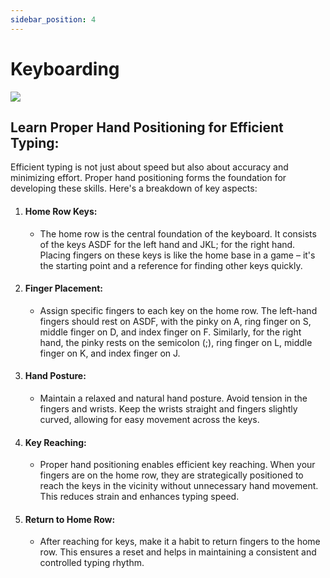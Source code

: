 ```yaml
---
sidebar_position: 4
---
```


# Keyboarding

![](https://lh7-us.googleusercontent.com/TrI1csdvEw3s71rLq7ux7I7AFbojCVH1Z-155_tSK9Z0ev6mabAaHAg2GMNZRlTgXNyZtWfBIn7CeSvMtFYcEoA6mW8ei3uIiw71z2p-Ytt4ThH4A_JeCUzPFZXMRvhO-nq5_rT-QbzeRtn1uCS2i7o)

## Learn Proper Hand Positioning for Efficient Typing:

Efficient typing is not just about speed but also about accuracy and minimizing effort. Proper hand positioning forms the foundation for developing these skills. Here's a breakdown of key aspects:

1.  #### Home Row Keys:

    - The home row is the central foundation of the keyboard. It consists of the keys ASDF for the left hand and JKL; for the right hand. Placing fingers on these keys is like the home base in a game – it's the starting point and a reference for finding other keys quickly.

2.  #### Finger Placement:

    - Assign specific fingers to each key on the home row. The left-hand fingers should rest on ASDF, with the pinky on A, ring finger on S, middle finger on D, and index finger on F. Similarly, for the right hand, the pinky rests on the semicolon (;), ring finger on L, middle finger on K, and index finger on J.

3.  #### Hand Posture:

    - Maintain a relaxed and natural hand posture. Avoid tension in the fingers and wrists. Keep the wrists straight and fingers slightly curved, allowing for easy movement across the keys.

4.  #### Key Reaching:

    - Proper hand positioning enables efficient key reaching. When your fingers are on the home row, they are strategically positioned to reach the keys in the vicinity without unnecessary hand movement. This reduces strain and enhances typing speed.

5.  #### Return to Home Row:
    - After reaching for keys, make it a habit to return fingers to the home row. This ensures a reset and helps in maintaining a consistent and controlled typing rhythm.
